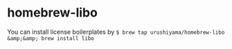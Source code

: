 # homebrew-libo
You can install license boilerplates by `$ brew tap urushiyama/homebrew-libo &amp;&amp; brew install libo`
